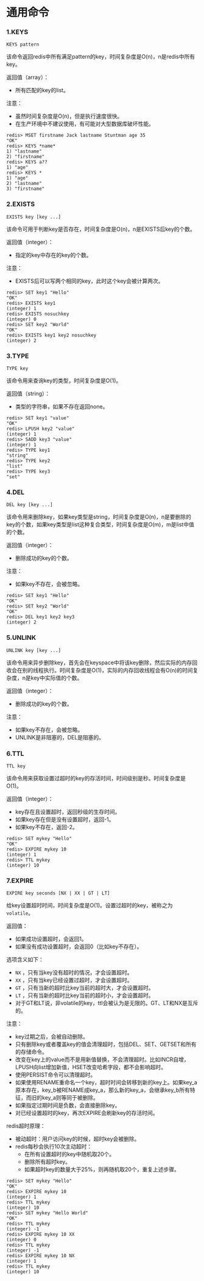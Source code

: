# 通用命令

### 1.KEYS

```
KEYS pattern
```

该命令返回redis中所有满足pattern的key，时间复杂度是O(n)，n是redis中所有key。

返回值（array）：

* 所有匹配的key的list。

注意：

* 虽然时间复杂度是O(n)，但是执行速度很快。
* 在生产环境中不建议使用，有可能对大型数据库破坏性能。

```
redis> MSET firstname Jack lastname Stuntman age 35
"OK"
redis> KEYS *name*
1) "lastname"
2) "firstname"
redis> KEYS a??
1) "age"
redis> KEYS *
1) "age"
2) "lastname"
3) "firstname"
```

### 2.EXISTS

```
EXISTS key [key ...]
```

该命令可用于判断key是否存在，时间复杂度是O(n)，n是EXISTS后key的个数。

返回值（integer）：

* 指定的key中存在的key的个数。

注意：

* EXISTS后可以写两个相同的key，此时这个key会被计算两次。

```
redis> SET key1 "Hello"
"OK"
redis> EXISTS key1
(integer) 1
redis> EXISTS nosuchkey
(integer) 0
redis> SET key2 "World"
"OK"
redis> EXISTS key1 key2 nosuchkey
(integer) 2
```

### 3.TYPE

```
TYPE key
```

该命令用来查询key的类型，时间复杂度是O(1)。

返回值（string）：

* 类型的字符串，如果不存在返回none。

```
redis> SET key1 "value"
"OK"
redis> LPUSH key2 "value"
(integer) 1
redis> SADD key3 "value"
(integer) 1
redis> TYPE key1
"string"
redis> TYPE key2
"list"
redis> TYPE key3
"set"
```

### 4.DEL

```
DEL key [key ...]
```

该命令用来删除key，如果key类型是string，时间复杂度是O(n)，n是要删除的key的个数，如果key类型是list这种复合类型，时间复杂度是O(m)，m是list中值的个数。

返回值（integer）：

* 删除成功的key的个数。

注意：

* 如果key不存在，会被忽略。

```
redis> SET key1 "Hello"
"OK"
redis> SET key2 "World"
"OK"
redis> DEL key1 key2 key3
(integer) 2
```

### 5.UNLINK

```
UNLINK key [key ...]
```

该命令用来异步删除key，首先会在keyspace中将该key删除，然后实际的内存回收会在别的线程执行。时间复杂度是O(1)，实际的内存回收线程会有O(n)的时间复杂度，n是key中实际值的个数。

返回值（integer）：

* 删除成功的key的个数。

注意：

* 如果key不存在，会被忽略。
* UNLINK是非阻塞的，DEL是阻塞的。

### 6.TTL

```
TTL key
```

该命令用来获取设置过超时的key的存活时间，时间级别是秒。时间复杂度是O(1)。

返回值（integer）：

* key存在且设置超时，返回秒级的生存时间。
* 如果key存在但是没有设置超时，返回-1。
* 如果key不存在，返回-2。

```
redis> SET mykey "Hello"
"OK"
redis> EXPIRE mykey 10
(integer) 1
redis> TTL mykey
(integer) 10
```

### 7.EXPIRE

```
EXPIRE key seconds [NX | XX | GT | LT]
```

给key设置超时时间，时间复杂度是O(1)。设置过超时的key，被称之为`volatile`。

返回值：

* 如果成功设置超时，会返回1。
* 如果没有成功设置超时，会返回0（比如key不存在）。

选项含义如下：

* `NX` ，只有当key没有超时的情况，才会设置超时。
* `XX` ，只有当key已经设置过超时，才会设置超时。
* `GT` ，只有当新的超时比key当前的超时大，才会设置超时。
* `LT` ，只有当新的超时比key当前的超时小，才会设置超时。
* 对于GT和LT说，非volatile的key，ttl会被认为是无限的。GT、LT和NX是互斥的。

注意：

* key过期之后，会被自动删除。
* 只有删除key或者覆盖key的值会清理超时，包括DEL、SET、GETSET和所有的存储命令。
* 改变在key上的value而不是用新值替换，不会清理超时。比如INCR自增，LPUSH向list增加新值，HSET改变哈希字段，都不会影响超时。
* 使用PERSIST命令可以清理超时。
* 如果使用RENAME重命名一个key，超时时间会转移到新的key上。如果key\_a原本存在，key\_b被RENAME成key\_a，那么新的key\_a，会继承key\_b所有特征，而旧的key\_a则等同于被删除。
* 如果指定过期时间是负数，会直接删除key。
* 对已经设置超时的key，再次EXPIRE会刷新key的存活时间。

redis超时原理：

* 被动超时：用户访问key的时候，超时key会被删除。
* redis每秒会执行10次主动超时：
  * 在所有设置超时的key中随机取20个。
  * 删除所有超时key。
  * 如果超时key的数量大于25%，则再随机取20个，重复上述步骤。

```
redis> SET mykey "Hello"
"OK"
redis> EXPIRE mykey 10
(integer) 1
redis> TTL mykey
(integer) 10
redis> SET mykey "Hello World"
"OK"
redis> TTL mykey
(integer) -1
redis> EXPIRE mykey 10 XX
(integer) 0
redis> TTL mykey
(integer) -1
redis> EXPIRE mykey 10 NX
(integer) 1
redis> TTL mykey
(integer) 10
```

